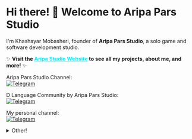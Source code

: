<h1>Hi there! 👋 Welcome to Aripa Pars Studio </h1>
<p>I'm Khashayar Mobasheri, founder of <b>Aripa Pars Studio</b>, a solo game and software development studio.</p>
<p>✨ <b>Visit the <a href="https://aripastudio.github.io/AripaStudio/" style="color: #00f0ff; font-weight: bold;">Aripa Studio Website</a> to see all my projects, about me, and more!</b> ✨</p>
<p>
  Aripa Pars Studio Channel:<br>
  <a href="https://t.me/AripaStudio">
    <img src="https://img.shields.io/badge/Telegram-Channel-blue?style=for-the-badge&logo=telegram&logoColor=white" alt="Telegram">
  </a>
</p>

<p>
  D Language Community by Aripa Pars Studio:<br>
  <a href="https://t.me/DLanguageAP">
    <img src="https://img.shields.io/badge/Telegram-Community-blueviolet?style=for-the-badge&logo=telegram&logoColor=white" alt="Telegram">
  </a>
</p>

<p>
  My personal channel:<br>
  <a href="https://t.me/khashayarAP">
    <img src="https://img.shields.io/badge/Telegram-Channel-grey?style=for-the-badge&logo=telegram&logoColor=white" alt="Telegram">
  </a>
</p>

<details>
  <summary>Other!</summary>

  <h2> Github Trophies : </h2>
<p  align="left"> 
  <img src="https://github-profile-trophy.vercel.app/?username=AripaStudio&theme=juicyfresh&margin-w=10" alt="GitHub Trophies" />
</p>
<h2> Github Stats : </h2>
<img src="https://github-readme-stats.vercel.app/api?username=Aripastudio&show_icons=true&theme=dark" alt="GitHub Stats">

<h2> Github Streak : </h2>
<p>
<img src="https://github-readme-streak-stats.herokuapp.com/?user=AripaStudio&theme=dark" alt="GitHub Streak">
</p>



 
</details>
